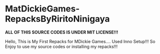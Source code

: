 # MatDickieGames-RepacksByRiritoNinigaya

**ALL OF THIS SOURCE CODES IS UNDER MIT LICENSE!!!**

Hello, This is My First Repacks for MDickie Games.... Used Inno Setup!!! So Enjoy to use my source codes or installing my repacks!!!
